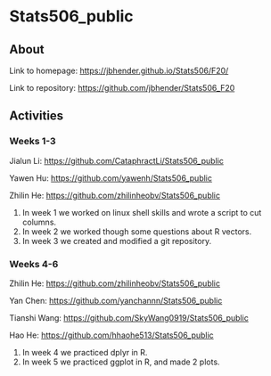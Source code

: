 # Stats506_public
## About
Link to homepage: https://jbhender.github.io/Stats506/F20/

Link to repository: https://github.com/jbhender/Stats506_F20
## Activities
### Weeks 1-3
Jialun Li: https://github.com/CataphractLi/Stats506_public

Yawen Hu: https://github.com/yawenh/Stats506_public

Zhilin He: https://github.com/zhilinheobv/Stats506_public

1. In week 1 we worked on linux shell skills and wrote a script to cut columns.
2. In week 2 we worked though some questions about R vectors.
3. In week 3 we created and modified a git repository.

### Weeks 4-6

Zhilin He: https://github.com/zhilinheobv/Stats506_public

Yan Chen: https://github.com/yanchannn/Stats506_public

Tianshi Wang: https://github.com/SkyWang0919/Stats506_public

Hao He: https://github.com/hhaohe513/Stats506_public

1. In week 4 we practiced dplyr in R.
2. In week 5 we practiced ggplot in R, and made 2 plots.
